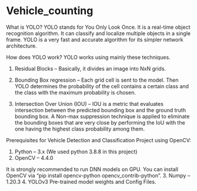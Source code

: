 # Vehicle_counting

What is YOLO?
YOLO stands for You Only Look Once. It is a real-time object recognition algorithm. It can classify and localize multiple objects in a single frame. YOLO is a very fast and accurate algorithm for its simpler network architecture.

How does YOLO work?
YOLO works using mainly these techniques.

1. Residual Blocks – Basically, it divides an image into NxN grids.

2. Bounding Box regression – Each grid cell is sent to the model. Then YOLO determines the probability of the cell contains a certain class and the class with the maximum probability is chosen.

3. Intersection Over Union (IOU) – IOU is a metric that evaluates intersection between the predicted bounding box and the ground truth bounding box. A Non-max suppression technique is applied to eliminate the bounding boxes that are very close by performing the IoU with the one having the highest class probability among them.

Prerequisites for Vehicle Detection and Classification Project using OpenCV:
1. Python – 3.x (We used python 3.8.8 in this project)
2. OpenCV – 4.4.0

It is strongly recommended to run DNN models on GPU.
You can install OpenCV via “pip install opencv-python opencv_contrib-python”.
3. Numpy – 1.20.3
4. YOLOv3 Pre-trained model weights and Config Files.
